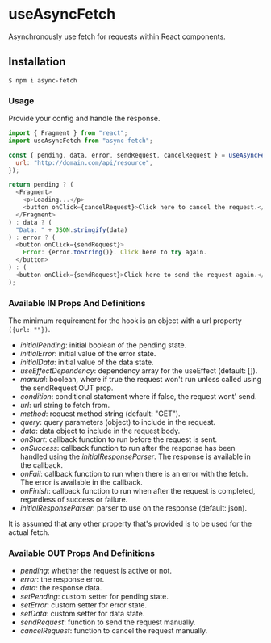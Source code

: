 # useAsyncFetch

Asynchronously use fetch for requests within React components.

## Installation

```
$ npm i async-fetch
```

### Usage

Provide your config and handle the response.

```javascript
import { Fragment } from "react";
import useAsyncFetch from "async-fetch";

const { pending, data, error, sendRequest, cancelRequest } = useAsyncFetch({
  url: "http://domain.com/api/resource",
});

return pending ? (
  <Fragment>
    <p>Loading...</p>
    <button onClick={cancelRequest}>Click here to cancel the request.</button>
  </Fragment>
) : data ? (
  "Data: " + JSON.stringify(data)
) : error ? (
  <button onClick={sendRequest}>
    Error: {error.toString()}. Click here to try again.
  </button>
) : (
  <button onClick={sendRequest}>Click here to send the request again.</button>
);
```

### Available IN Props And Definitions

The minimum requirement for the hook is an object with a url property `({url: ""})`.

- _initialPending_: initial boolean of the pending state.
- _initialError_: initial value of the error state.
- _initialData_: initial value of the data state.
- _useEffectDependency_: dependency array for the useEffect (default: []).
- _manual_: boolean, where if true the request won't run unless called using the sendRequest OUT prop.
- _condition_: conditional statement where if false, the request wont' send.
- _url_: url string to fetch from.
- _method_: request method string (default: "GET").
- _query_: query parameters (object) to include in the request.
- _data_: data object to include in the request body.
- _onStart_: callback function to run before the request is sent.
- _onSuccess_: callback function to run after the response has been handled using the _initialResponseParser_. The response is available in the callback.
- _onFail_: callback function to run when there is an error with the fetch. The error is available in the callback.
- _onFinish_: callback function to run when after the request is completed, regardless of success or failure.
- _initialResponseParser_: parser to use on the response (default: json).

It is assumed that any other property that's provided is to be used for the actual fetch.

### Available OUT Props And Definitions

- _pending_: whether the request is active or not.
- _error_: the response error.
- _data_: the response data.
- _setPending_: custom setter for pending state.
- _setError_: custom setter for error state.
- _setData_: custom setter for data state.
- _sendRequest_: function to send the request manually.
- _cancelRequest_: function to cancel the request manually.
